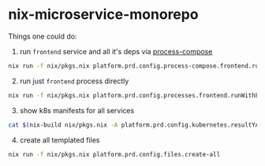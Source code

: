 # nix-microservice-monorepo

Things one could do:

1. run `frontend` service and all it's deps via [process-compose](https://github.com/F1bonacc1/process-compose)

```sh
nix run -f nix/pkgs.nix platform.prd.config.process-compose.frontend.runPackage
```

2. run just `frontend` process directly


```sh
nix run -f nix/pkgs.nix platform.prd.config.processes.frontend.runWithEnv
```

3. show k8s manifests for all services

```sh
cat $(nix-build nix/pkgs.nix -A platform.prd.config.kubernetes.resultYAML)
```

4. create all templated files

```sh
nix run -f nix/pkgs.nix platform.prd.config.files.create-all
```
